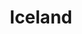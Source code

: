 ---
layout: photography
title:  "Iceland"
region: "Iceland"
year: 2021
id: iceland
intro: "Iceland has the most incredibly bizarre landscapes. In just 3 days I felt like I was in a dream, on the moon and on the surface of the sea."
seo:
    title: "Travel Photography - Iceland"
    description: "Photography from Southern Iceland, including Stokksnes, Þórsmörk and Reynisfjara."
    image:
        url: "Iceland-013.jpg"
        alt: "Howard on Stokksnes beach"
hero:
    image: "Iceland-013.jpg"
    alt: "Howard on Stokksnes beach"
---